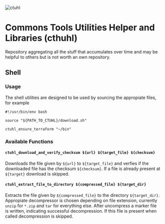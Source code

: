 ![ctuhl](https://github.com/pellepelster/ctuhl/workflows/ctuhl/badge.svg)

# Commons Tools Utilities Helper and Libraries (cthuhl)

Repository aggregating all the stuff that accumulates over time and may be helpful to others but is not worth an own repository.

## Shell

### Usage

The shell utilities are designed to be used by sourcing the appropiate files, for example

```
#!/usr/bin/env bash

source "${PATH_TO_CTUHL}/download.sh"

ctuhl_ensure_terraform "~/bin"
```

### Available Functions

#### `ctuhl_download_and_verify_checksum ${url} ${target_file} ${checksum}`

Downloads the file given by `${url}` to `${target_file}` and verfies if the downloaded file has the checksum `${checksum}`. If a file is already present at `${target}` download is skipped.

#### `ctuhl_extract_file_to_directory ${compressed_file} ${target_dir}`

Extracts the file given by `${compressed_file}` to the directory `${target_dir}`. Appropiate decompressor is chosen depending on file extension, currently `unzip` for `*.zip` and `tar` for everything else. After uncompress a marker file is written, indicating successful decompression. If this file is present when called decompression is skipped.
